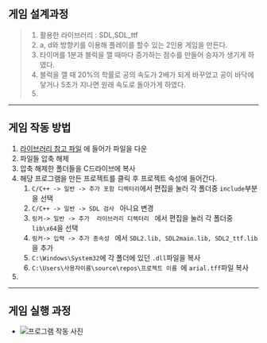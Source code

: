 ## 게임 설계과정
> 1. 활용한 라이브러리 : SDL,SDL_ttf
> 2. a, d와 방향키를 이용해 플레이를 할수 있는 2인용 게임을 만든다.
> 3. 타이머를 1분과 블럭을 깰 때마다 증가하는 점수를 만들어 승자가 생기게 하였다.
> 4. 블럭을 깰 때 20%의 학률로 공의 속도가 2배가 되게 바꾸었고 공이 바닥에 닿거나 5초가 지나면 원래 속도로 돌아가게 하였다.
> 5. 
***
## 게임 작동 방법
1. [라이브러리 참고 파일]("https://github.com/ETKorea/library") 에 들어가 파일을 다운
2. 파일들 압축 해제
3. 압축 해제한 폴더들을 C드라이브에 복사
4. 해당 프로그램을 만든 프로젝트를 클릭 후 프로젝트 속성에 들어간다.
     1. ```C/C++ -> 일반 -> 추가 포함 디렉터리```에서 편집을 눌러 각 폴더중 ```include```부분을 선택
     2. ```C/C++ -> 일반 -> SDL 검사 ``` 아니요 변경
     3. ```링커-> 일반 -> 추가  라이브러리 디렉터리 ``` 에서 편집을 눌러 각 폴더중 ```lib\x64```을 선택
     4. ```링커-> 입력 -> 추가 종속성 ``` 에서 ```SDL2.lib, SDL2main.lib, SDL2_ttf.lib ```을 추가
     5. ```C:\Windows\System32```에 각 폴더에 있던 ```.dll```파일을 복사
     6. ```C:\Users\사용자이름\source\repos\프로젝트 이름 ```에 ```arial.tff```파일 복사
5. 
***
## 게임 실행 과정
  - ![프로그램 작동 사진]()
